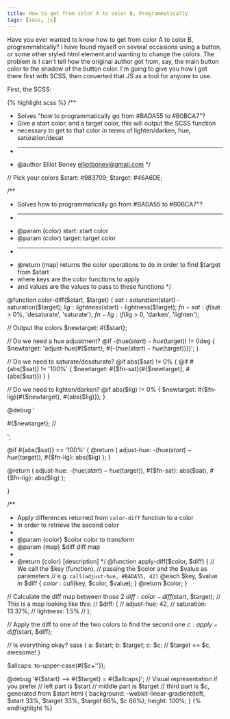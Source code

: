 ```yaml
---
title: How to get from color A to color B, Programmatically
tags: [sass, js]
---
```

Have you ever wanted to know how to get from color A to color B, programmatically? I have found myself on several occasions using a button, or some other styled html element and wanting to change the colors. The problem is I can't tell how the original author got from, say, the main button color to the shadow of the button color. I'm going to give you how I got there first with SCSS, then converted that JS as a tool for anyone to use.

First, the SCSS:

{% highlight scss %}
/**
 * Solves "how to programmatically go from #BADA55 to #B0BCA7"?
 * Give a start color, and a target color, this will output the SCSS function
 * necessary to get to that color in terms of lighten/darken, hue, saturation/desat
 * ---
 * @author Elliot Boney <elliotboney@gmail.com>
 */

// Pick your colors
$start: #983709;
$target: #46A6DE;

/**
 * Solves how to programmatically go from #BADA55 to #B0BCA7"?
 * --------------------------------------------------------------------------------
 * @param (color) start: start color
 * @param (color) target: target color
 * --------------------------------------------------------------------------------
 * @return (map) returns the color operations to do in order to find $target from $start
 *   where keys are the color functions to apply
 *   and values are the values to pass to these functions
 */

@function color-diff($start, $target) {
  $sat: saturation($start) - saturation($target);
  $lig:  lightness($start) -  lightness($target);
  $fn-sat: if($sat > 0%, 'desaturate', 'saturate');
  $fn-lig: if($lig > 0, 'darken', 'lighten');


  // Output the colors
  $newtarget: #{$start};

  // Do we need a hue adjustment?
  @if -(hue($start) - hue($target)) != 0deg {
    $newtarget: 'adjust-hue(#{$start}, #{-(hue($start) - hue($target))})';
  }

  // Do we need to saturate/desaturate?
  @if abs($sat) != 0% {
    @if #{abs($sat)} != '100%' {
      $newtarget: #{$fn-sat}(#{$newtarget}, #{abs($sat)})
    }
  }

  // Do we need to lighten/darken?
  @if abs($lig) != 0% {
    $newtarget: #{$fn-lig}(#{$newtarget}, #{abs($lig)});
  }

  @debug    '

  #{$newtarget}; //

  ';

  @if #{abs($sat)} == '100%' {
    @return (
      adjust-hue: -(hue($start) - hue($target)),
      #{$fn-lig}: abs($lig)
      );
  }

  @return (
    adjust-hue: -(hue($start) - hue($target)),
    #{$fn-sat}: abs($sat),
    #{$fn-lig}: abs($lig)
    );

}

/**
 * Apply differences returned from `color-diff` function to a color
 * In order to retrieve the second color
 *
 * @param  {color} $color color to transform
 * @param  {map}   $diff  diff map
 *
 * @return {color}        [description]
 */
@function apply-diff($color, $diff) {
  // We call the $key (function),
  // passing the $color and the $value as parameters
  // e.g. `call(adjust-hue, #BADA55, 42)`
  @each $key, $value in $diff {
    $color: call($key, $color, $value);
  }
  @return $color;
}

// Calculate the diff map between those 2
$diff: color-diff($start, $target);
// This is a map looking like this:
// $diff: (
//   adjust-hue: 42,
//   saturation: 13.37%,
//   lightness: 1.5%
// );

// Apply the diff to one of the two colors to find the second one
$c: apply-diff($start, $diff);

// Is everything okay?
sass {
  a: $start;
  b: $target;
  c: $c; // $target == $c, awesome!
}

$allcaps: to-upper-case(#{$c+''});

@debug '#{$start} --> #{$target} = #{$allcaps}';
// Visual representation if you prefer
// left part is $start
// middle part is $target
// third part is $c, generated from $start
html {
  background: -webkit-linear-gradient(left, $start 33%, $target 33%, $target 66%, $c 66%);
  height: 100%;
}
{% endhighlight %}


<!-- links and shit -->
[MapBox]: http://www.mapbox.com/
[Leaflet]: http://leafletjs.com/